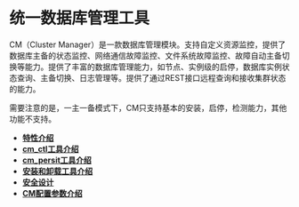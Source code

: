 # 统一数据库管理工具

CM（Cluster Manager）是一款数据库管理模块。支持自定义资源监控，提供了数据库主备的状态监控、网络通信故障监控、文件系统故障监控、故障自动主备切换等能力。提供了丰富的数据库管理能力，如节点、实例级的启停，数据库实例状态查询、主备切换、日志管理等。提供了通过REST接口远程查询和接收集群状态的能力。

需要注意的是，一主一备模式下，CM只支持基本的安装，启停，检测能力，其他功能不支持。

-   **[特性介绍](特性介绍.md)**  
-   **[cm\_ctl工具介绍](cm_ctl工具介绍.md)**  
-   **[cm\_persit工具介绍](cm_persit工具介绍.md)**  
-   **[安装和卸载工具介绍](安装和卸载工具介绍.md)**  
-   **[安全设计](安全设计.md)**  
-   **[CM配置参数介绍](CM配置参数介绍.md)**  


